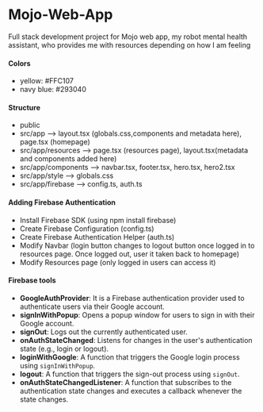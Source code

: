 # Mojo-Web-App
Full stack development project for Mojo web app, my robot mental health assistant, who provides me with resources depending on how I am feeling

#### Colors
- yellow: #FFC107
- navy blue: #293040

#### Structure
- public
- src/app --> layout.tsx (globals.css,components and metadata here), page.tsx (homepage)
- src/app/resources --> page.tsx (resources page), layout.tsx(metadata and components added here)
- src/app/components --> navbar.tsx, footer.tsx, hero.tsx, hero2.tsx
- src/app/style --> globals.css
- src/app/firebase --> config.ts, auth.ts

#### Adding Firebase Authentication
- Install Firebase SDK (using npm install firebase)
- Create Firebase Configuration (config.ts)
- Create Firebase Authentication Helper (auth.ts)
- Modify Navbar (login button changes to logout button once logged in to resources page. Once logged out, user it taken back to homepage)
- Modify Resources page (only logged in users can access it)

#### Firebase tools
- **GoogleAuthProvider**: It is a Firebase authentication provider used to authenticate users via their Google account.
- **signInWithPopup**: Opens a popup window for users to sign in with their Google account.
- **signOut**: Logs out the currently authenticated user.
- **onAuthStateChanged**: Listens for changes in the user's authentication state (e.g., login or logout).
- **loginWithGoogle**: A function that triggers the Google login process using `signInWithPopup`.
- **logout**: A function that triggers the sign-out process using `signOut`.
- **onAuthStateChangedListener**: A function that subscribes to the authentication state changes and executes a callback whenever the state changes.
